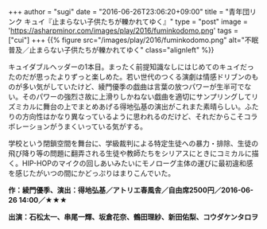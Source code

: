+++
author = "sugi"
date = "2016-06-26T23:06:20+09:00"
title = "青年団リンク キュイ『止まらない子供たちが轢かれてゆく』"
type = "post"
image = 'https://asharpminor.com/images/play/2016/fuminkodomo.png'
tags = ["cui"]
+++
{{% figure src="/images/play/2016/fuminkodomo.png" alt="不眠普及／止まらない子供たちが轢かれてゆく" class="alignleft" %}}

キュイダブルヘッダーの1本目。まったく前提知識なしにはじめてのキュイだったのだが思ったよりずっと楽しめた。若い世代のつくる演劇は情感ドリブンのものが多い気がしていたけど、綾門優季の戯曲は言葉の放つパワーが生半可でない。そのパワーの強烈さ故に上滑りしかねない戯曲を適切にサンプリングしてリズミカルに舞台の上でまとめあげる得地弘基の演出がこれまた素晴らしい。ふたりの方向性はかなり異なっているように思われるのだけど、それだからこそコラボレーションがうまくいっている気がする。

学校という閉鎖空間を舞台に、学級裁判による特定生徒への暴力・排除、生徒の飛び降り等の問題に翻弄される生徒や教師たちをシリアスにときにコミカルに描く。HIP-HOPのマイクの回しあいみたいにモノローグ主体の運びに最初違和感を感じたがいつの間にかどっぷりはまりこんでいた。

**作：綾門優季、演出：得地弘基／アトリエ春風舎／自由席2500円／2016-06-26 14:00／★★★**

**出演：石松太一、串尾一輝、坂倉花奈、鶴田理紗、新田佑梨、コウダケンタロヲ**

